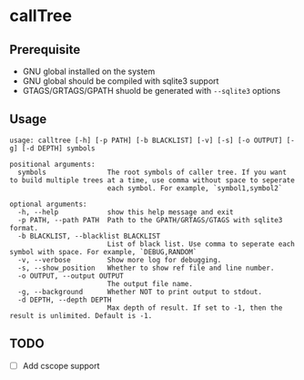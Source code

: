 # callTree

## Prerequisite

* GNU global installed on the system
* GNU global should be compiled with sqlite3 support
* GTAGS/GRTAGS/GPATH shuold be generated with `--sqlite3` options

## Usage

```
usage: calltree [-h] [-p PATH] [-b BLACKLIST] [-v] [-s] [-o OUTPUT] [-g] [-d DEPTH] symbols

positional arguments:
  symbols               The root symbols of caller tree. If you want to build multiple trees at a time, use comma without space to seperate
                        each symbol. For example, `symbol1,symbol2`

optional arguments:
  -h, --help            show this help message and exit
  -p PATH, --path PATH  Path to the GPATH/GRTAGS/GTAGS with sqlite3 format.
  -b BLACKLIST, --blacklist BLACKLIST
                        List of black list. Use comma to seperate each symbol with space. For example, `DEBUG,RANDOM`
  -v, --verbose         Show more log for debugging.
  -s, --show_position   Whether to show ref file and line number.
  -o OUTPUT, --output OUTPUT
                        The output file name.
  -g, --background      Whether NOT to print output to stdout.
  -d DEPTH, --depth DEPTH
                        Max depth of result. If set to -1, then the result is unlimited. Default is -1.
```

## TODO

- [ ] Add cscope support

